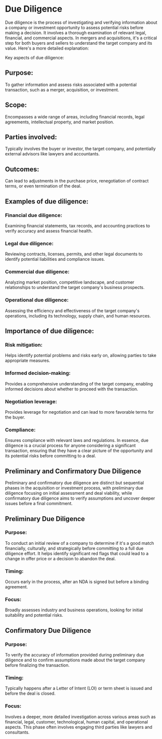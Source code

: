 # Due Diligence

Due diligence is the process of investigating and verifying information about a company or investment opportunity to assess potential risks before making a decision. It involves a thorough examination of relevant legal, financial, and commercial aspects. In mergers and acquisitions, it's a critical step for both buyers and sellers to understand the target company and its value. 
Here's a more detailed explanation:

Key aspects of due diligence:

## Purpose:
To gather information and assess risks associated with a potential transaction, such as a merger, acquisition, or investment. 

## Scope:
Encompasses a wide range of areas, including financial records, legal agreements, intellectual property, and market position. 

## Parties involved:
Typically involves the buyer or investor, the target company, and potentially external advisors like lawyers and accountants. 

## Outcomes:
Can lead to adjustments in the purchase price, renegotiation of contract terms, or even termination of the deal. 

## Examples of due diligence:

### Financial due diligence:
Examining financial statements, tax records, and accounting practices to verify accuracy and assess financial health. 

### Legal due diligence:
Reviewing contracts, licenses, permits, and other legal documents to identify potential liabilities and compliance issues. 

### Commercial due diligence:
Analyzing market position, competitive landscape, and customer relationships to understand the target company's business prospects. 

### Operational due diligence:
Assessing the efficiency and effectiveness of the target company's operations, including its technology, supply chain, and human resources. 

## Importance of due diligence:

### Risk mitigation:
Helps identify potential problems and risks early on, allowing parties to take appropriate measures. 

### Informed decision-making:
Provides a comprehensive understanding of the target company, enabling informed decisions about whether to proceed with the transaction. 

### Negotiation leverage:
Provides leverage for negotiation and can lead to more favorable terms for the buyer. 

### Compliance:
Ensures compliance with relevant laws and regulations. 
In essence, due diligence is a crucial process for anyone considering a significant transaction, ensuring that they have a clear picture of the opportunity and its potential risks before committing to a deal. 

## Preliminary and Confirmatory Due Diligence
Preliminary and confirmatory due diligence are distinct but sequential phases in the acquisition or investment process, with preliminary due diligence focusing on initial assessment and deal viability, while confirmatory due diligence aims to verify assumptions and uncover deeper issues before a final commitment. 

## Preliminary Due Diligence

### Purpose:
To conduct an initial review of a company to determine if it's a good match financially, culturally, and strategically before committing to a full due diligence effort. It helps identify significant red flags that could lead to a change in offer price or a decision to abandon the deal. 

### Timing:
Occurs early in the process, after an NDA is signed but before a binding agreement. 

### Focus:
Broadly assesses industry and business operations, looking for initial suitability and potential risks. 

## Confirmatory Due Diligence

### Purpose:
To verify the accuracy of information provided during preliminary due diligence and to confirm assumptions made about the target company before finalizing the transaction. 

### Timing:
Typically happens after a Letter of Intent (LOI) or term sheet is issued and before the deal is closed. 

### Focus:
Involves a deeper, more detailed investigation across various areas such as financial, legal, customer, technological, human capital, and operational aspects. This phase often involves engaging third parties like lawyers and consultants. 
